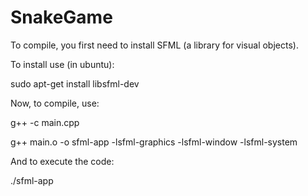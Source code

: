 # SnakeGame
To compile, you first need to install SFML (a library for visual objects).

To install use (in ubuntu): 

sudo apt-get install libsfml-dev

Now, to compile, use:

g++ -c main.cpp

g++ main.o -o sfml-app -lsfml-graphics -lsfml-window -lsfml-system

And to execute the code:

./sfml-app
